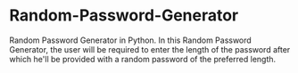 # Random-Password-Generator
Random Password Generator in Python. 
In this Random Password Generator, the user will be required to enter the length of the password after which he'll be provided with a random password of the preferred length. 
